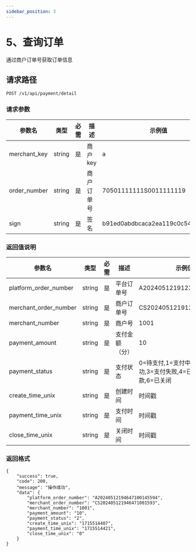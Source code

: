 ```yaml
---
sidebar_position: 3
---
```


# 5、查询订单
通过商户订单号获取订单信息

## 请求路径


```plaintext
POST /v1/api/payment/detail
```

### 请求参数


| 参数名              | 类型     | 必需 | 描述             | 示例值                             |
|---------------------|----------|------|------------------|------------------------------------|
| merchant_key        | string   | 是   | 商户key          | a                                  |
| order_number | string | 是   | 商户订单号       | 70501111111S0011111119             |
| sign                | string   | 是   | 签名             | b91ed0abdbcaca2ea119c0c54a043afa   |


### 返回值说明

| 参数名                  | 类型     | 必需 | 描述               | 示例值                                         |
|-------------------------|----------|------|--------------------|---------------------------------------------|
| platform_order_number   | string   | 是   | 平台订单号         | A20240512191232100196154                    |
| merchant_order_number   | string   | 是   | 商户订单号         | CS202405121912321001291                     |
| merchant_number         | string   | 是   | 商户号             | 1001                                        |
| payment_amount          | string   | 是   | 支付金额（分）     | 10                                          |
| payment_status          | string   | 是   | 支付状态           | 0=待支付,1=支付中,2=支付成功,3=支付失败,4=已撤销,5=已退款,6=已关闭 |
| create_time_unix        | string   | 是   | 创建时间           | 时间戳                                         |
| payment_time_unix       | string   | 是   | 支付时间           | 时间戳                                         |
| close_time_unix         | string   | 是   | 关闭时间           | 时间戳                                         |


### 返回格式
```plaintext
{
    "success": true,
    "code": 200,
    "message": "操作成功",
    "data": {
        "platform_order_number": "A20240512194647100145594",
        "merchant_order_number": "CS202405121946471001593",
        "merchant_number": "1001",
        "payment_amount": "10",
        "payment_status": "2",
        "create_time_unix": "1715514407",
        "payment_time_unix": "1715514421",
        "close_time_unix": "0"
    }
}
```